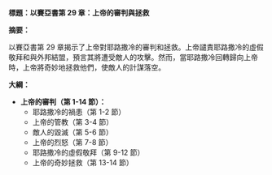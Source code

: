 **標題：以賽亞書第 29 章：上帝的審判與拯救**

**摘要：**

以賽亞書第 29 章揭示了上帝對耶路撒冷的審判和拯救。上帝譴責耶路撒冷的虛假敬拜和與外邦結盟，預言其將遭受敵人的攻擊。然而，當耶路撒冷回轉歸向上帝時，上帝將奇妙地拯救他們，使敵人的計謀落空。

**大綱：**

* **上帝的審判（第 1-14 節）：**
    * 耶路撒冷的禍患（第 1-2 節）
    * 上帝的管教（第 3-4 節）
    * 敵人的毀滅（第 5-6 節）
    * 上帝的烈怒（第 7-8 節）
    * 耶路撒冷的虛假敬拜（第 9-12 節）
    * 上帝的奇妙拯救（第 13-14 節）